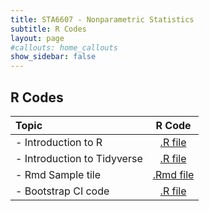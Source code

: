 ```yaml
---
title: STA6607 - Nonparametric Statistics
subtitle: R Codes
layout: page
#callouts: home_callouts
show_sidebar: false
---
```


## R Codes

| **Topic** | **R Code**  |
|:-----------------------|:---:|
| - Introduction to R    | [.R file](R_Basics.R) | 
| - Introduction to Tidyverse    | [.R file](R_Tidyverse.R) | 
| - Rmd Sample tile    | [.Rmd file](Sample.Rmd) | 
| - Bootstrap CI code | [.R file](BootstrapCIExample.R) | 

